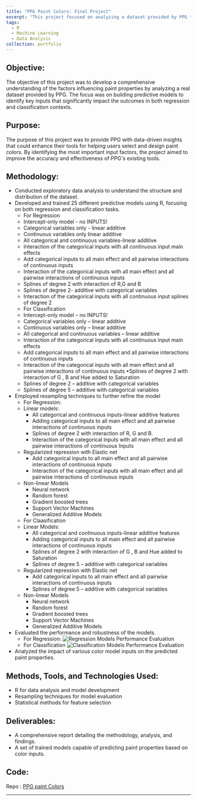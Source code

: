 ```yaml
---
title: "PPG Paint Colors: Final Project"
excerpt: "This project focused on analyzing a dataset provided by PPG to identify key paint properties using R. <br/> ![Title](https://navoditamathur.github.io/files/R_title.png)"
tags: 
  - R
  - Machine Learning
  - Data Analysis
collection: portfolio
---
```


**Objective:**
-------
The objective of this project was to develop a comprehensive understanding of the factors influencing paint properties by analyzing a real dataset provided by PPG. The focus was on building predictive models to identify key inputs that significantly impact the outcomes in both regression and classification contexts.


**Purpose:**
-------
The purpose of this project was to provide PPG with data-driven insights that could enhance their tools for helping users select and design paint colors. By identifying the most important input factors, the project aimed to improve the accuracy and effectiveness of PPG's existing tools.

**Methodology:**
-------
- Conducted exploratory data analysis to understand the structure and distribution of the dataset.
- Developed and trained 25 different predictive models using R, focusing on both regression and classification tasks.
  * For Regression
   * Intercept-only model - no INPUTS!
   * Categorical variables only - linear additive
   * Continuous variables only linear additive
   * All categorical and continuous variables-linear additive
   * Interaction of the categorical inputs with all continuous input main effects
   * Add categorical inputs to all main effect and all pairwise interactions of continuous inputs
   * Interaction of the categorical inputs with all main effect and all pairwise interactions of continuous inputs
   * Splines of degree 2 with interaction of R,G and B
   * Splines of degree 2- additive with categorical variables
   * Interaction of the categorical inputs with all continuous input splines of degree 2
  * For Classification
   * Intercept-only model – no INPUTS!
   * Categorical variables only – linear additive
   * Continuous variables only – linear additive
   * All categorical and continuous variables – linear additive
   * Interaction of the categorical inputs with all continuous input main effects
   * Add categorical inputs to all main effect and all pairwise interactions of continuous inputs
   * Interaction of the categorical inputs with all main effect and all pairwise interactions of continuous inputs •Splines of degree 2 with interaction of G , B and Hue added to Saturation
   * Splines of degree 2 – additive with categorical variables
   * Splines of degree 5 – additive with categorical variables
- Employed resampling techniques to further refine the model
  * For Regression: 
   * Linear models:
      - All categorical and continuous inputs-linear additive features
      - Adding categorical inputs to all main effect and all pairwise interactions of continuous inputs
      - Splines of degree 2 with interaction of R, G and B.
      - Interaction of the categorical inputs with all main effect and all pairwise interactions of continuous Inputs
    * Regularized repression with Elastic net
      - Add categorical inputs to all main effect and all pairwise interactions of continuous inputs
      - Interaction of the categorical inputs with all main effect and all pairwise interactions of continuous inputs
    * Non-linear Models
      - Neural network
      - Random forest
      - Gradient boosted trees
      - Support Vector Machines
      - Generalized Additive Models
   * For Claasification
    * Linear Models:
      - All categorical and continuous inputs-linear additive features
      - Adding categorical inputs to all main effect and all pairwise interactions of continuous inputs
      - Splines of degree 2 with interaction of G , B and Hue added to Saturation
      - Splines of degree 5 – additive with categorical variables
    * Regularized repression with Elastic net
      - Add categorical inputs to all main effect and all pairwise interactions of continuous inputs
      - Splines of degree 5 – additive with categorical variables
    * Non-linear Models
      - Neural network
      - Random forest
      - Gradient boosted trees
      - Support Vector Machines
      - Generalized Additive Models  
- Evaluated the performance and robustness of the models.
  * For Regression:
      ![Regression Models Performance Evaluation](https://navoditamathur.github.io/files/R_PPG.png)
  * For Classification
      ![Classification Models Performance Evaluation](https://navoditamathur.github.io/files/R_PPG_C.png)
- Analyzed the impact of various color model inputs on the predicted paint properties.

**Methods, Tools, and Technologies Used:**
-------
- R for data analysis and model development
- Resampling techniques for model evaluation
- Statistical methods for feature selection

**Deliverables:**
-------
- A comprehensive report detailing the methodology, analysis, and findings.
- A set of trained models capable of predicting paint properties based on color inputs.

**Code:**
-------
Repo : [PPG paint Colors](https://github.com/Navoditamathur/PPGPaintColors)

---
